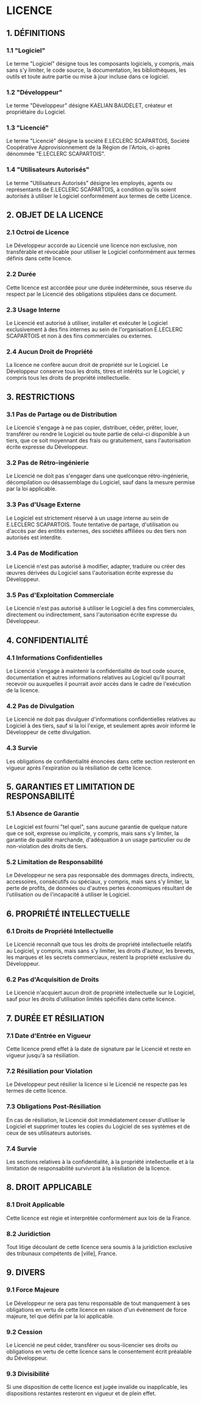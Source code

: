 # LICENCE

## 1. DÉFINITIONS

### 1.1 "Logiciel"

Le terme "Logiciel" désigne tous les composants logiciels, y compris, mais sans s'y limiter, le code source, la documentation, les bibliothèques, les outils et toute autre partie ou mise à jour incluse dans ce logiciel.

### 1.2 "Développeur"

Le terme "Développeur" désigne KAELIAN BAUDELET, créateur et propriétaire du Logiciel.

### 1.3 "Licencié"

Le terme "Licencié" désigne la société E.LECLERC SCAPARTOIS, Société Coopérative Approvisionnement de la Région de l'Artois, ci-après dénommée "E.LECLERC SCAPARTOIS".

### 1.4 "Utilisateurs Autorisés"

Le terme "Utilisateurs Autorisés" désigne les employés, agents ou représentants de E.LECLERC SCAPARTOIS, à condition qu'ils soient autorisés à utiliser le Logiciel conformément aux termes de cette Licence.

## 2. OBJET DE LA LICENCE

### 2.1 Octroi de Licence

Le Développeur accorde au Licencié une licence non exclusive, non transférable et révocable pour utiliser le Logiciel conformément aux termes définis dans cette licence.

### 2.2 Durée

Cette licence est accordée pour une durée indéterminée, sous réserve du respect par le Licencié des obligations stipulées dans ce document.

### 2.3 Usage Interne

Le Licencié est autorisé à utiliser, installer et exécuter le Logiciel exclusivement à des fins internes au sein de l'organisation E.LECLERC SCAPARTOIS et non à des fins commerciales ou externes.

### 2.4 Aucun Droit de Propriété

La licence ne confère aucun droit de propriété sur le Logiciel. Le Développeur conserve tous les droits, titres et intérêts sur le Logiciel, y compris tous les droits de propriété intellectuelle.

## 3. RESTRICTIONS

### 3.1 Pas de Partage ou de Distribution

Le Licencié s'engage à ne pas copier, distribuer, céder, prêter, louer, transférer ou rendre le Logiciel ou toute partie de celui-ci disponible à un tiers, que ce soit moyennant des frais ou gratuitement, sans l'autorisation écrite expresse du Développeur.

### 3.2 Pas de Rétro-ingénierie

Le Licencié ne doit pas s'engager dans une quelconque rétro-ingénierie, décompilation ou désassemblage du Logiciel, sauf dans la mesure permise par la loi applicable.

### 3.3 Pas d'Usage Externe

Le Logiciel est strictement réservé à un usage interne au sein de E.LECLERC SCAPARTOIS. Toute tentative de partage, d'utilisation ou d'accès par des entités externes, des sociétés affiliées ou des tiers non autorisés est interdite.

### 3.4 Pas de Modification

Le Licencié n'est pas autorisé à modifier, adapter, traduire ou créer des œuvres dérivées du Logiciel sans l'autorisation écrite expresse du Développeur.

### 3.5 Pas d'Exploitation Commerciale

Le Licencié n'est pas autorisé à utiliser le Logiciel à des fins commerciales, directement ou indirectement, sans l'autorisation écrite expresse du Développeur.

## 4. CONFIDENTIALITÉ

### 4.1 Informations Confidentielles

Le Licencié s'engage à maintenir la confidentialité de tout code source, documentation et autres informations relatives au Logiciel qu'il pourrait recevoir ou auxquelles il pourrait avoir accès dans le cadre de l'exécution de la licence.

### 4.2 Pas de Divulgation

Le Licencié ne doit pas divulguer d'informations confidentielles relatives au Logiciel à des tiers, sauf si la loi l'exige, et seulement après avoir informé le Développeur de cette divulgation.

### 4.3 Survie

Les obligations de confidentialité énoncées dans cette section resteront en vigueur après l'expiration ou la résiliation de cette licence.

## 5. GARANTIES ET LIMITATION DE RESPONSABILITÉ

### 5.1 Absence de Garantie

Le Logiciel est fourni "tel quel", sans aucune garantie de quelque nature que ce soit, expresse ou implicite, y compris, mais sans s'y limiter, la garantie de qualité marchande, d'adéquation à un usage particulier ou de non-violation des droits de tiers.

### 5.2 Limitation de Responsabilité

Le Développeur ne sera pas responsable des dommages directs, indirects, accessoires, consécutifs ou spéciaux, y compris, mais sans s'y limiter, la perte de profits, de données ou d'autres pertes économiques résultant de l'utilisation ou de l'incapacité à utiliser le Logiciel.

## 6. PROPRIÉTÉ INTELLECTUELLE

### 6.1 Droits de Propriété Intellectuelle

Le Licencié reconnaît que tous les droits de propriété intellectuelle relatifs au Logiciel, y compris, mais sans s'y limiter, les droits d'auteur, les brevets, les marques et les secrets commerciaux, restent la propriété exclusive du Développeur.

### 6.2 Pas d'Acquisition de Droits

Le Licencié n'acquiert aucun droit de propriété intellectuelle sur le Logiciel, sauf pour les droits d'utilisation limités spécifiés dans cette licence.

## 7. DURÉE ET RÉSILIATION

### 7.1 Date d'Entrée en Vigueur

Cette licence prend effet à la date de signature par le Licencié et reste en vigueur jusqu'à sa résiliation.

### 7.2 Résiliation pour Violation

Le Développeur peut résilier la licence si le Licencié ne respecte pas les termes de cette licence.

### 7.3 Obligations Post-Résiliation

En cas de résiliation, le Licencié doit immédiatement cesser d'utiliser le Logiciel et supprimer toutes les copies du Logiciel de ses systèmes et de ceux de ses utilisateurs autorisés.

### 7.4 Survie

Les sections relatives à la confidentialité, à la propriété intellectuelle et à la limitation de responsabilité survivront à la résiliation de la licence.

## 8. DROIT APPLICABLE

### 8.1 Droit Applicable

Cette licence est régie et interprétée conformément aux lois de la France.

### 8.2 Juridiction

Tout litige découlant de cette licence sera soumis à la juridiction exclusive des tribunaux compétents de [ville], France.

## 9. DIVERS

### 9.1 Force Majeure

Le Développeur ne sera pas tenu responsable de tout manquement à ses obligations en vertu de cette licence en raison d'un événement de force majeure, tel que défini par la loi applicable.

### 9.2 Cession

Le Licencié ne peut céder, transférer ou sous-licencier ses droits ou obligations en vertu de cette licence sans le consentement écrit préalable du Développeur.

### 9.3 Divisibilité

Si une disposition de cette licence est jugée invalide ou inapplicable, les dispositions restantes resteront en vigueur et de plein effet.
